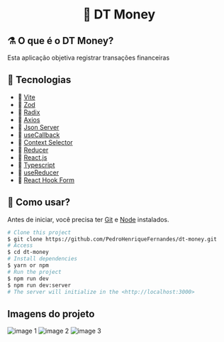 <h1 align="center">
   💸
   DT Money
</h1>

## ⚗️ O que é o DT Money?

Esta aplicação objetiva registrar transações financeiras

## 🚀 Tecnologias
- 🔹 [Vite](https://vitejs.dev)
- 🔹 [Zod](https://github.com/colinhacks/zod)
- 🔹 [Radix](https://www.radix-ui.com)
- 🔹 [Axios](https://axios-http.com/ptbr/docs/intro)
- 🔹 [Json Server](https://www.npmjs.com/package/json-server)
- 🔹 [useCallback](https://beta.reactjs.org/reference/react/useCallback)
- 🔹 [Context Selector](https://github.com/dai-shi/use-context-selector)
- 🔹 [Reducer](https://react-hook-form.com)
- 🔹 [React.js](https://reactjs.org)
- 🔹 [Typescript](https://www.typescriptlang.org)
- 🔹 [useReducer](https://beta.reactjs.org/reference/react/useReducer)
- 🔹 [React Hook Form](https://react-hook-form.com)

## :closed_book: Como usar?

Antes de iniciar, você precisa ter [Git](https://git-scm.com) e [Node](https://nodejs.org/en/) instalados.

```bash
# Clone this project
$ git clone https://github.com/PedroHenriqueFernandes/dt-money.git
# Access
$ cd dt-money
# Install dependencies
$ yarn or npm
# Run the project
$ npm run dev
$ npm run dev:server
# The server will initialize in the <http://localhost:3000>
```

## Imagens do projeto

![image 1](https://user-images.githubusercontent.com/82915233/213585595-52e3a5f3-552b-43a6-919e-c877b43b3579.png)
![image 2](https://user-images.githubusercontent.com/82915233/213585604-e1be9149-4efa-481d-9fe9-3dcd2d546ea3.png)
![image 3](https://user-images.githubusercontent.com/82915233/213585609-e9b3fad1-ebfd-4a7d-9cb3-e0750a3c85c4.png)

